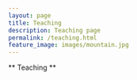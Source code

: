 ```yaml
---
layout: page
title: Teaching
description: Teaching page
permalink: /teaching.html
feature_image: images/mountain.jpg
---
```


** Teaching **
